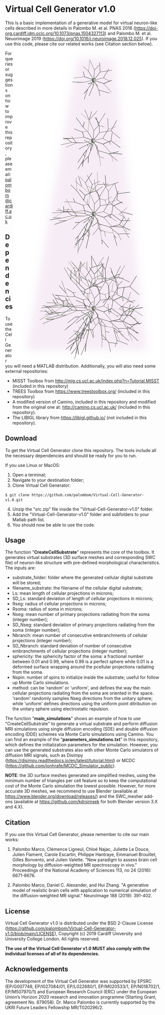 # Virtual Cell Generator v1.0 
This is a basic implementation of a generative model for virtual neuron-like cells described in more details in Palombo M. et al. PNAS 2016 (https://doi-org.cardiff.idm.oclc.org/10.1073/pnas.1504327113) and Palombo M. et al. Neuorimage 2019 (https://doi.org/10.1016/j.neuroimage.2018.12.025). If you use this code, please cite our related works (see Citation section below). <img align="right" src="https://github.com/palombom/Virtual-Cell-Generator-v1.0/blob/main/VirtualCellGenerator.png"> 

For queries or suggestions on how to improve this repository, please email: palombom@cardiff.ac.uk 

## Dependencies
To use the Cell Generator you will need a MATLAB distribution. Additionally, you will also need some external repositories:
* MISST Toolbox from http://mig.cs.ucl.ac.uk/index.php?n=Tutorial.MISST (included in this repository)
* TREES Toolbox from https://www.treestoolbox.org/ (included in this repository)
* A modified version of Camino, included in this repository and modified from the original one at: http://camino.cs.ucl.ac.uk/ (included in this repository).
* The LIBIGL library from https://libigl.github.io/ (not included in this repository). 

## Download 
To get the Virtual Cell Generator clone this repository. The tools include all the necessary dependencies and should be ready for you to run.

If you use Linux or MacOS:

1. Open a terminal;
2. Navigate to your destination folder;
3. Clone Virtual Cell Generator:
```
$ git clone https://github.com/palombom/Virtual-Cell-Generator-v1.0.git 
```
4. Unzip the "src.zip" file inside the "Virtual-Cell-Generator-v1.0" folder.
5. Add the "Virtual-Cell-Generator-v1.0" folder and subfolders to your Matlab path list.
6. You should now be able to use the code. 

## Usage
The function "**CreateCellSubstrate**" represents the core of the toolbox. It generates virtual substrates (3D surface meshes and corresponding SWC file) of neuron-like structure with pre-defined morphological characteristics. The inputs are: 

- substrate_folder: folder where the generated cellular digital substrate will be stored;
- filename_substrate: the filename of the cellular digital substrate;
- Ls: mean length of cellular projections in microns;
- SD_Ls: standard deviation of length of cellular projections in microns;
- Rseg: radius of cellular projections in microns;
- Rsoma: radius of soma in microns;
- Nseg: mean number of primary projections radiating from the soma (integer number);
- SD_Nseg: standard deviation of primary projections radiating from the soma (integer number);
- Nbranch: mean number of consecutive embranchments of cellular projections (integer number);
- SD_Nbranch: standard deviation of number of consecutive embranchments of cellular projections (integer number);
- sphericity: the sphericity factor of the soma: a fractional number between 0.01 and 0.99, where 0.99 is a perfect sphere while 0.01 is a deformed surface wrapping around the pcellular projections radiating from the soma.
- Nspin: number of spins to initialize inside the substrate; useful for follow up Monte Carlo simulations.
- method: can be 'random' or 'uniform', and defines the way the main cellular projections radiating from the soma are oriented in the space. 'random' randomly samples Nseg directions from the unitary sphere; while 'uniform' defines directions using the uniform point ditribution on the unitary sphere using electrostatic repulsion. 

The function "**main_simulations**" shows an example of how to use "CreateCellSubstrate" to generate a virtual substrate and perform diffusion MRI simulations using single diffusion encoding (SDE) and double diffusion encoding (DDE) schemes via Monte Carlo simulations using Camino. You can find an example of the "**parameters_simulations.txt**" in this repository, which defines the initialization parameters for the simulation. 
However, you can use the generated substrates also with other Monte Carlo simulators of diffusion MRI signals, such as Disimpy (https://disimpy.readthedocs.io/en/latest/tutorial.html) or MCDC (https://github.com/jonhrafe/MCDC_Simulator_public). 

**NOTE**: the 3D surface meshes generated are simplified meshes, using the minimum number of triangles per cell feature so to keep the computational cost of the Monte Carlo simulation the lowest possible. However, for more accurate 3D meshes, we recommend to use Blender (available at https://www.blender.org/download/releases/) and the SWC_mesher add-ons (available at https://github.com/kdrsimsek for both Blender version 3.X and 4.X).

## Citation
If you use this Virtual Cell Generator, please remember to cite our main works:

1. Palombo Marco, Clémence Ligneul, Chloé Najac, Juliette Le Douce, Julien Flament, Carole Escartin, Philippe Hantraye, Emmanuel Brouillet, Gilles Bonvento, and Julien Valette. "New paradigm to assess brain cell morphology by diffusion-weighted MR spectroscopy in vivo." Proceedings of the National Academy of Sciences 113, no 24 (2016): 6671-6676.

2. Palombo Marco, Daniel C. Alexander, and Hui Zhang. "A generative model of realistic brain cells with application to numerical simulation of the diffusion-weighted MR signal." NeuroImage 188 (2019): 391-402.

## License
Virtual Cell Generator v1.0 is distributed under the BSD 2-Clause License (https://github.com/palombom/Virtual-Cell-Generator-v1.0/blob/main/LICENSE), Copyright (c) 2019 Cardiff University and University College London. All rights reserved.

**The use of the Virtual Cell Generator v1.0 MUST also comply with the individual licenses of all of its dependencies.**

## Acknowledgements
The development of the Virtual Cell Generator was supported by EPSRC (EP/G007748, EP/I027084/01, EP/L022680/1, EP/M020533/1, EP/N018702/1, EP/M507970/1) and European Research Council (ERC) under the European Union’s Horizon 2020 research and innovation programme (Starting Grant, agreement No. 679058). Dr. Marco Palombo is currently supported by the UKRI Future Leaders Fellowship MR/T020296/2.
